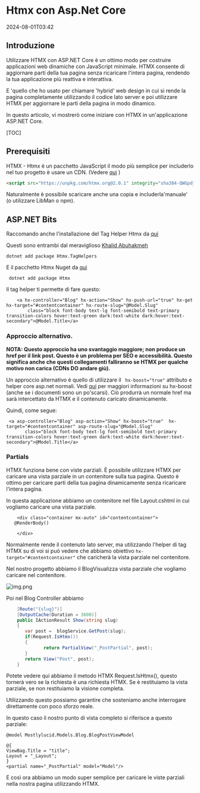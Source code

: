 # Htmx con Asp.Net Core

<datetime class="hidden">2024-08-01T03:42</datetime>

<!--category-- ASP.NET, HTMX -->
## Introduzione

Utilizzare HTMX con ASP.NET Core è un ottimo modo per costruire applicazioni web dinamiche con JavaScript minimale. HTMX consente di aggiornare parti della tua pagina senza ricaricare l'intera pagina, rendendo la tua applicazione più reattiva e interattiva.

E 'quello che ho usato per chiamare 'hybrid' web design in cui si rende la pagina completamente utilizzando il codice lato server e poi utilizzare HTMX per aggiornare le parti della pagina in modo dinamico.

In questo articolo, vi mostrerò come iniziare con HTMX in un'applicazione ASP.NET Core.

[TOC]

## Prerequisiti

HTMX - Htmx è un pacchetto JavaScript il modo più semplice per includerlo nel tuo progetto è usare un CDN. (Vedere [qui](https://htmx.org/docs/#installing) )

```html
<script src="https://unpkg.com/htmx.org@2.0.1" integrity="sha384-QWGpdj554B4ETpJJC9z+ZHJcA/i59TyjxEPXiiUgN2WmTyV5OEZWCD6gQhgkdpB/" crossorigin="anonymous"></script>
```

Naturalmente è possibile scaricare anche una copia e includerla'manuale' (o utilizzare LibMan o npm).

## ASP.NET Bits

Raccomando anche l'installazione del Tag Helper Htmx da [qui](https://github.com/khalidabuhakmeh/Htmx.Net)

Questi sono entrambi dal meraviglioso [Khalid Abuhakmeh
](https://mastodon.social/@khalidabuhakmeh@mastodon.social)

```shell
dotnet add package Htmx.TagHelpers
```

E il pacchetto Htmx Nuget da [qui](https://www.nuget.org/packages/Htmx/)

```shell
 dotnet add package Htmx
```

Il tag helper ti permette di fare questo:

```razor
    <a hx-controller="Blog" hx-action="Show" hx-push-url="true" hx-get hx-target="#contentcontainer" hx-route-slug="@Model.Slug"
        class="block font-body text-lg font-semibold text-primary transition-colors hover:text-green dark:text-white dark:hover:text-secondary">@Model.Title</a>
```

### Approccio alternativo.

**NOTA: Questo approccio ha uno svantaggio maggiore; non produce un href per il link post. Questo è un problema per SEO e accessibilità. Questo significa anche che questi collegamenti falliranno se HTMX per qualche motivo non carica (CDNs DO andare giù).**

Un approccio alternativo è quello di utilizzare il ` hx-boost="true"` attributo e helper core asp.net normali. Vedi  [qui](https://htmx.org/docs/#hx-boost) per maggiori informazioni su hx-boost (anche se i documenti sono un po'scarsi).
Ciò produrrà un normale href ma sarà intercettato da HTMX e il contenuto caricato dinamicamente.

Quindi, come segue:

```razor
 <a asp-controller="Blog" asp-action="Show" hx-boost="true"  hx-target="#contentcontainer" asp-route-slug="@Model.Slug"
       class="block font-body text-lg font-semibold text-primary transition-colors hover:text-green dark:text-white dark:hover:text-secondary">@Model.Title</a>
```

### Partials

HTMX funziona bene con viste parziali. È possibile utilizzare HTMX per caricare una vista parziale in un contenitore sulla tua pagina. Questo è ottimo per caricare parti della tua pagina dinamicamente senza ricaricare l'intera pagina.

In questa applicazione abbiamo un contenitore nel file Layout.cshtml in cui vogliamo caricare una vista parziale.

```razor
    <div class="container mx-auto" id="contentcontainer">
   @RenderBody()

    </div>
```

Normalmente rende il contenuto lato server, ma utilizzando l'helper di tag HTMX su di voi si può vedere che abbiamo obiettivo `hx-target="#contentcontainer"` che caricherà la vista parziale nel contenitore.

Nel nostro progetto abbiamo il BlogVisualizza vista parziale che vogliamo caricare nel contenitore.

![img.png](project.png)

Poi nel Blog Controller abbiamo

```csharp
    [Route("{slug}")]
    [OutputCache(Duration = 3600)]
    public IActionResult Show(string slug)
    {
       var post =  blogService.GetPost(slug);
       if(Request.IsHtmx())
       {
              return PartialView("_PostPartial", post);
       }
       return View("Post", post);
    }
```

Potete vedere qui abbiamo il metodo HTMX Request.IsHtmx(), questo tornerà vero se la richiesta è una richiesta HTMX. Se è restituiamo la vista parziale, se non restituiamo la visione completa.

Utilizzando questo possiamo garantire che sosteniamo anche interrogare direttamente con poco sforzo reale.

In questo caso il nostro punto di vista completo si riferisce a questo parziale:

```razor
@model Mostlylucid.Models.Blog.BlogPostViewModel

@{
ViewBag.Title = "title";
Layout = "_Layout";
}
<partial name="_PostPartial" model="Model"/>
```

E così ora abbiamo un modo super semplice per caricare le viste parziali nella nostra pagina utilizzando HTMX.